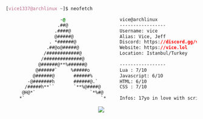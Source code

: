 
<!-- 

	~> If you see this don't forget to follow me before skid <3

-->

```css
[vice1337@archlinux ~]$ neofetch

                    -@                    vice@archlinux
                   .##@                   -----------------
                  .####@                  Username: vice
                  @#####@                 Alias: Vice, Jeff
                . *######@                Discord: https://discord.gg/vicehub
               .##@o@#####@               Website: https://vice.lol
              /############@              Location: Istanbul/Turkey
             /##############@             
            @######@**%######@            -----------------
           @######`     %#####o           Lua : 7/10
          @######@       ######%          Javascript: 6/1O
        -@#######h       ######@.`        HTML: 6/10
       /#####h**``       `**%@####@       CSS : 7/10
      @H@*`                    `*%#@      
     *`                            `*     Infos: 17yo in love with scripting and self-taught developer, Owner of discord.gg/vicehub

```

<p align="center">
	<img src="https://lanyard-profile-readme.vercel.app/api/971101243571335168?hideTimestamp=true&idleMessage=Something%20about%20you&hideBadges=false"/>
<!-- 	<br>
	<img src="https://github-readme-streak-stats.herokuapp.com/?user=vice1337&theme=dark&hide_border=true">
	<br>
	<img src="https://github-readme-stats.vercel.app/api?username=vice1337&include_all_commits=true&show_icons=true&hide_border=true&hide_title=true&count_private=true&theme=dark">
	<br>
	<img src="https://github-readme-stats.vercel.app/api/top-langs/?username=vice1337&layout=compact&count_private=true&langs_count=8&hide_border=true&theme=dark">
--</p>



